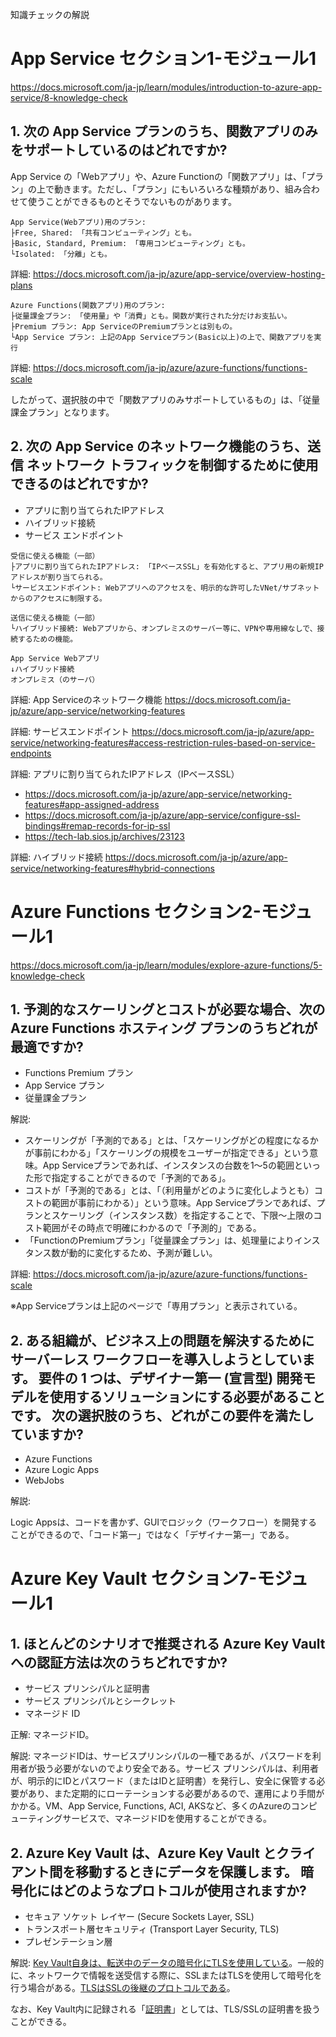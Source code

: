 知識チェックの解説

# App Service セクション1-モジュール1

https://docs.microsoft.com/ja-jp/learn/modules/introduction-to-azure-app-service/8-knowledge-check

## 1. 次の App Service プランのうち、関数アプリのみをサポートしているのはどれですか?

App Service の「Webアプリ」や、Azure Functionの「関数アプリ」は、「プラン」の上で動きます。ただし、「プラン」にもいろいろな種類があり、組み合わせて使うことができるものとそうでないものがあります。

```
App Service(Webアプリ)用のプラン:
├Free, Shared: 「共有コンピューティング」とも。
├Basic, Standard, Premium: 「専用コンピューティング」とも。
└Isolated: 「分離」とも。
```
詳細: https://docs.microsoft.com/ja-jp/azure/app-service/overview-hosting-plans

```
Azure Functions(関数アプリ)用のプラン:
├従量課金プラン: 「使用量」や「消費」とも。関数が実行された分だけお支払い。
├Premium プラン: App ServiceのPremiumプランとは別もの。
└App Service プラン: 上記のApp Serviceプラン(Basic以上)の上で、関数アプリを実行
```
詳細: https://docs.microsoft.com/ja-jp/azure/azure-functions/functions-scale


したがって、選択肢の中で「関数アプリのみサポートしているもの」は、「従量課金プラン」となります。

## 2. 次の App Service のネットワーク機能のうち、送信 ネットワーク トラフィックを制御するために使用できるのはどれですか?

- アプリに割り当てられたIPアドレス
- ハイブリッド接続
- サービス エンドポイント

```
受信に使える機能（一部）
├アプリに割り当てられたIPアドレス: 「IPベースSSL」を有効化すると、アプリ用の新規IPアドレスが割り当てられる。
└サービスエンドポイント: Webアプリへのアクセスを、明示的な許可したVNet/サブネットからのアクセスに制限する。
```

```
送信に使える機能（一部）
└ハイブリッド接続: Webアプリから、オンプレミスのサーバー等に、VPNや専用線なしで、接続するための機能。
```

```
App Service Webアプリ
↓ハイブリッド接続
オンプレミス（のサーバ）
```

詳細: App Serviceのネットワーク機能
https://docs.microsoft.com/ja-jp/azure/app-service/networking-features

詳細: サービスエンドポイント
https://docs.microsoft.com/ja-jp/azure/app-service/networking-features#access-restriction-rules-based-on-service-endpoints

詳細: アプリに割り当てられたIPアドレス（IPベースSSL）
- https://docs.microsoft.com/ja-jp/azure/app-service/networking-features#app-assigned-address
- https://docs.microsoft.com/ja-jp/azure/app-service/configure-ssl-bindings#remap-records-for-ip-ssl
- https://tech-lab.sios.jp/archives/23123

詳細: ハイブリッド接続
https://docs.microsoft.com/ja-jp/azure/app-service/networking-features#hybrid-connections

# Azure Functions セクション2-モジュール1

https://docs.microsoft.com/ja-jp/learn/modules/explore-azure-functions/5-knowledge-check

## 1. 予測的なスケーリングとコストが必要な場合、次の Azure Functions ホスティング プランのうちどれが最適ですか?


- Functions Premium プラン
- App Service プラン
- 従量課金プラン


解説: 

- スケーリングが「予測的である」とは、「スケーリングがどの程度になるかが事前にわかる」「スケーリングの規模をユーザーが指定できる」という意味。App Serviceプランであれば、インスタンスの台数を1～5の範囲といった形で指定することができるので「予測的である」。
- コストが「予測的である」とは、「（利用量がどのように変化しようとも）コストの範囲が事前にわかる）」という意味。App Serviceプランであれば、プランとスケーリング（インスタンス数）を指定することで、下限～上限のコスト範囲がその時点で明確にわかるので「予測的」である。
- 「FunctionのPremiumプラン」「従量課金プラン」は、処理量によりインスタンス数が動的に変化するため、予測が難しい。

詳細: https://docs.microsoft.com/ja-jp/azure/azure-functions/functions-scale

※App Serviceプランは上記のページで「専用プラン」と表示されている。

## 2. ある組織が、ビジネス上の問題を解決するためにサーバーレス ワークフローを導入しようとしています。 要件の 1 つは、デザイナー第一 (宣言型) 開発モデルを使用するソリューションにする必要があることです。 次の選択肢のうち、どれがこの要件を満たしていますか?

- Azure Functions
- Azure Logic Apps
- WebJobs

解説:

Logic Appsは、コードを書かず、GUIでロジック（ワークフロー）を開発することができるので、「コード第一」ではなく「デザイナー第一」である。

# Azure Key Vault セクション7-モジュール1

## 1. ほとんどのシナリオで推奨される Azure Key Vault への認証方法は次のうちどれですか?

- サービス プリンシパルと証明書
- サービス プリンシパルとシークレット
- マネージド ID

正解: マネージドID。

解説: マネージドIDは、サービスプリンシパルの一種であるが、パスワードを利用者が扱う必要がないのでより安全である。サービス プリンシパルは、利用者が、明示的にIDとパスワード（またはIDと証明書）を発行し、安全に保管する必要があり、また定期的にローテーションする必要があるので、運用により手間がかかる。VM、App Service, Functions, ACI, AKSなど、多くのAzureのコンピューティングサービスで、マネージドIDを使用することができる。

## 2. Azure Key Vault は、Azure Key Vault とクライアント間を移動するときにデータを保護します。 暗号化にはどのようなプロトコルが使用されますか?

- セキュア ソケット レイヤー (Secure Sockets Layer, SSL)
- トランスポート層セキュリティ (Transport Layer Security, TLS)
- プレゼンテーション層

解説: [Key Vault自身は、転送中のデータの暗号化にTLSを使用している](https://docs.microsoft.com/ja-jp/azure/key-vault/general/basic-concepts#encryption-of-data-in-transit)。一般的に、ネットワークで情報を送受信する際に、SSLまたはTLSを使用して暗号化を行う場合がある。[TLSはSSLの後継のプロトコルである](https://www.infraexpert.com/study/security7.html)。

なお、Key Vault内に記録される「[証明書](https://docs.microsoft.com/ja-jp/azure/key-vault/certificates/about-certificates)」としては、TLS/SSLの証明書を扱うことができる。
